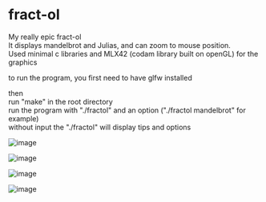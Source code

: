# fract-ol
My really epic fract-ol  
It displays mandelbrot and Julias, and can zoom to mouse position.   
Used minimal c libraries and MLX42 (codam library built on openGL) for the graphics   

to run the program, you first need to have glfw installed   

then   
run "make" in the root directory   
run the program with "./fractol" and an option ("./fractol mandelbrot" for example)   
without input the "./fractol" will display tips and options   

![image](https://github.com/user-attachments/assets/dcbfedc4-2ddc-4699-a260-d52a6195fe30)

![image](https://github.com/user-attachments/assets/9d7e0af6-9000-4179-9783-25e0a801df8b)

![image](https://github.com/user-attachments/assets/771dbc86-6aa8-4380-a652-8e888510c52e)

![image](https://github.com/user-attachments/assets/f64ec848-7d43-4f9b-8547-465f3a0a683c)


